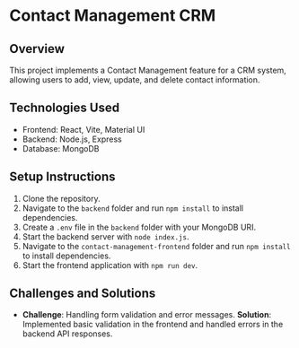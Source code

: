# Contact Management CRM

## Overview
This project implements a Contact Management feature for a CRM system, allowing users to add, view, update, and delete contact information.

## Technologies Used
- Frontend: React, Vite, Material UI
- Backend: Node.js, Express
- Database: MongoDB

## Setup Instructions
1. Clone the repository.
2. Navigate to the `backend` folder and run `npm install` to install dependencies.
3. Create a `.env` file in the `backend` folder with your MongoDB URI.
4. Start the backend server with `node index.js`.
5. Navigate to the `contact-management-frontend` folder and run `npm install` to install dependencies.
6. Start the frontend application with `npm run dev`.

## Challenges and Solutions
- **Challenge**: Handling form validation and error messages.
  **Solution**: Implemented basic validation in the frontend and handled errors in the backend API responses.